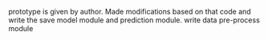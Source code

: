 prototype is given by author. Made modifications based on that code and write the save model module and prediction module. 
write data pre-process module
